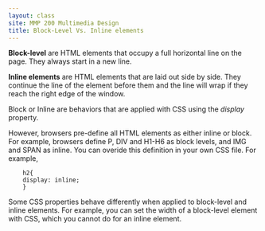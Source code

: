 ```yaml
---
layout: class
site: MMP 200 Multimedia Design
title: Block-Level Vs. Inline elements
---
```


**Block-level** are HTML elements that occupy a full horizontal line on the page. They always start in a new line. 

**Inline elements** are HTML elements that are laid out side by side. They continue the line of the element before them and the line will wrap if they reach the right edge of the window.

Block or Inline are behaviors that are applied with CSS using the *display* property.
        
However, browsers pre-define all HTML elements as either inline or block. For example, browsers define P, DIV and H1-H6 as block levels, and IMG and SPAN as inline. You can overide this definition in your own CSS file. For example,
        
        h2{
        display: inline;
        }

Some CSS properties behave differently when applied to block-level and inline elements. For example, you can set the width of a block-level element with CSS, which you cannot do for an inline element.

